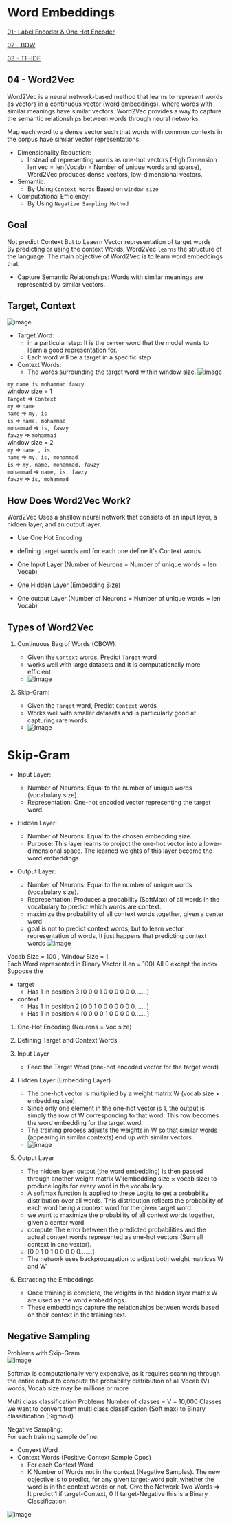 # Word Embeddings

[01- Label Encoder & One Hot Encoder](https://github.com/Fawzy-AI-Explorer/NLP-Tea/tree/main/02-Word%20Embeddings/2.1-Label%20Encoder%20and%20One%20Hot%20Encoder)   

[02 - BOW](https://github.com/Fawzy-AI-Explorer/NLP-Tea/tree/main/02-Word%20Embeddings/2.2-BOW)   

[03 - TF-IDF](https://github.com/Fawzy-AI-Explorer/NLP-Tea/tree/main/02-Word%20Embeddings/2.3-TF_IDF)   

## 04 - Word2Vec

Word2Vec is a neural network-based method that learns to represent words as vectors in a continuous vector (word embeddings). where words with similar meanings have similar vectors. Word2Vec provides a way to capture the semantic relationships between words through neural networks.  

Map each word to a dense vector such that words with common contexts in the corpus have similar vector representations.  


- Dimensionality Reduction:
  - Instead of representing words as one-hot vectors (High Dimension len vec = len(Vocab) = Number of unique words and sparse), Word2Vec produces dense vectors, low-dimensional vectors.  
- Semantic:
  - By Using `Context Words` Based on `window size` 
- Computational Efficiency:
  - By Using `Negative Sampling Method`  

## Goal

Not predict Context But to Leaern Vector representation of target words  
By predicting or using the context Words, Word2Vec `learns` the structure of the language.
The main objective of Word2Vec is to learn word embeddings that:
- Capture Semantic Relationships: Words with similar meanings are represented by similar vectors.
  
## Target, Context
![image](https://github.com/user-attachments/assets/425a0cf4-68c1-476c-9061-fa13ae335f18)

- Target Word:
  - in a particular step: It is the `center` word that the model wants to learn a good representation for.
  - Each word will be a target in a specific step  
- Context Words:
  - The words surrounding the target word within window size.
![image](https://github.com/user-attachments/assets/d2155ea2-aadc-41f1-9d31-ab0e32ab1a47)

`my name is mohammad fawzy`                
window size = 1    
`Target` => `Context`     
`my` => `name`    
`name` => `my, is`       
`is` => `name, mohammad`         
`mohammad` => `is, fawzy`         
`fawzy` => `mohammad`          
window size = 2           
`my` => `name , is`          
`name` => `my, is, mohammad`          
`is` => `my, name, mohammad, fawzy`          
`mohammad` => `name, is, fawzy`            
`fawzy` => `is, mohammad`           
     




## How Does Word2Vec Work?  

Word2Vec Uses a shallow neural network that consists of an input layer, a hidden layer, and an output layer.  

- Use One Hot Encoding
- defining target words and for each one define it's Context words

- One Input Layer  (Number of Neurons = Number of unique words = len Vocab)
- One Hidden Layer (Embedding Size)
- One output Layer (Number of Neurons = Number of unique words = len Vocab)


## Types of Word2Vec
1. Continuous Bag of Words (CBOW):
   - Given the `Context` words, Predict `Target` word
   - works well with large datasets and It is computationally more efficient.
   - ![image](https://github.com/user-attachments/assets/9ef1f8ad-df42-4b6a-b7c1-068db91398d5)

2. Skip-Gram:
   -  Given the `Target` word, Predict `Context` words
   -  Works well with smaller datasets and is particularly good at capturing rare words.
   - ![image](https://github.com/user-attachments/assets/98926dee-066c-4c9a-8566-a54724f4058e)






# Skip-Gram

- Input Layer:
  - Number of Neurons: Equal to the number of unique words (vocabulary size).
  - Representation: One-hot encoded vector representing the target word.

- Hidden Layer:
  - Number of Neurons: Equal to the chosen embedding size.
  - Purpose: This layer learns to project the one-hot vector into a lower-dimensional space. The learned weights of this layer become the word embeddings.

- Output Layer:
  - Number of Neurons: Equal to the number of unique words (vocabulary size).
  - Representation: Produces a probability (SoftMax) of all words in the vocabulary to predict which words are context.
  - maximize the probability of all context words together, given a center word
  - goal is not to predict context words, but to learn vector representation of words, It just happens that predicting context words
![image](https://github.com/user-attachments/assets/24b44754-51d4-407e-af57-5936b4795840)



Vocab Size = 100 , Window Size = 1   
Each Word represented in Binary Vector (Len = 100) All 0 except the index  
Suppose the     
- target  
   - Has 1 in position 3 [0 0 0 1 0 0 0 0 0 0.......]  
- context      
   - Has 1 in position 2 [0 0 1 0 0 0 0 0 0 0.......]    
   - Has 1 in position 4 [0 0 0 0 1 0 0 0 0 0.......]    

1. One-Hot Encoding (Neurons = Voc size)     

2. Defining Target and Context Words

3. Input Layer
   - Feed the Target Word (one-hot encoded vector for the target word)

4. Hidden Layer (Embedding Layer)
   - The one-hot vector is multiplied by a weight matrix W (vocab size × embedding size).
   - Since only one element in the one-hot vector is 1, the output is simply the row of W corresponding to that word. This row becomes the word embedding for the target word.
   - The training process adjusts the weights in W so that similar words (appearing in similar contexts) end up with similar vectors.
   - ![image](https://github.com/user-attachments/assets/635aa4dd-c693-40a6-8894-6c2c76d5d004)


5. Output Layer
   - The hidden layer output (the word embedding) is then passed through another weight matrix W′(embedding size × vocab size) to produce logits for every word in the vocabulary.
   - A softmax function is applied to these Logits to get a probability distribution over all words. This distribution reflects the probability of each word being a context word for the given target word.
   - we want to maximize the probability of all context words together, given a center word
   - compute The error between the predicted probabilities and the actual context words represented as one-hot vectors (Sum all context in one vextor).
   - [0 0 1 0 1 0 0 0 0 0.......] 
   - The network uses backpropagation to adjust both weight matrices W and W′
6. Extracting the Embeddings
   - Once training is complete, the weights in the hidden layer matrix W are used as the word embeddings.
   - These embeddings capture the relationships between words based on their context in the training text.

## Negative Sampling 

Problems with Skip-Gram   
![image](https://github.com/user-attachments/assets/5960d9ba-3be6-4486-b282-94d0283395d0)

Softmax is computationally very expensive, as it requires scanning through the entire
output to compute the probability distribution of all Vocab (V) words, Vocab size may be millions or more  

Multi class classification Problems Number of classes = V = 10,000 Classes   
we want to convert from multi class classification (Soft max) to Binary classification (Sigmoid)   

Negative Sampling:  
For each training sample define:  
- Conyext Word 
- Context Words (Positive Context Sample Cpos)
   - For each Context Word
   - K Number of Words not in the context (Negative Samples).
The new objective is to predict, for any given target-word pair, whether the word is in the context words or not.
Give the Network Two Words => It predict 1 if target-Context, 0 If target-Negative
this is a Binary Classification

![image](https://github.com/user-attachments/assets/a7e7b459-1160-43a7-ab3d-1b2fc7eac1dd)







